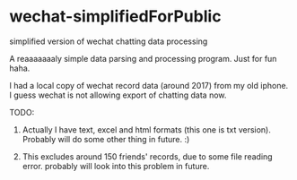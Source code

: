 # wechat-simplifiedForPublic
simplified version of wechat chatting data processing

A reaaaaaaaly simple data parsing and processing program. Just for fun haha.

I had a local copy of wechat record data (around 2017) from my old iphone.
I guess wechat is not allowing export of chatting data now.

TODO: 

1. Actually I have text, excel and html formats (this one is txt version). 
Probably will do some other thing in future. :)

2. This excludes around 150 friends' records, due to some file reading error.
probably will look into this problem in future.
